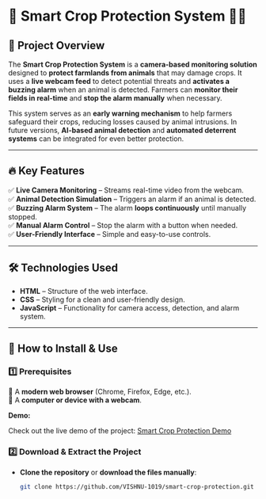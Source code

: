 # 🚜 Smart Crop Protection System 🦊🚨  

## 🌱 Project Overview  
The **Smart Crop Protection System** is a **camera-based monitoring solution** designed to **protect farmlands from animals** that may damage crops. It uses a **live webcam feed** to detect potential threats and **activates a buzzing alarm** when an animal is detected. Farmers can **monitor their fields in real-time** and **stop the alarm manually** when necessary.  

This system serves as an **early warning mechanism** to help farmers safeguard their crops, reducing losses caused by animal intrusions. In future versions, **AI-based animal detection** and **automated deterrent systems** can be integrated for even better protection.  

---

## 🔥 Key Features  
✅ **Live Camera Monitoring** – Streams real-time video from the webcam.  
✅ **Animal Detection Simulation** – Triggers an alarm if an animal is detected.  
✅ **Buzzing Alarm System** – The alarm **loops continuously** until manually stopped.  
✅ **Manual Alarm Control** – Stop the alarm with a button when needed.  
✅ **User-Friendly Interface** – Simple and easy-to-use controls.  

---

## 🛠️ Technologies Used  
- **HTML** – Structure of the web interface.  
- **CSS** – Styling for a clean and user-friendly design.  
- **JavaScript** – Functionality for camera access, detection, and alarm system.  

---

## 🚀 How to Install & Use  
### 1️⃣ Prerequisites  
📌 A **modern web browser** (Chrome, Firefox, Edge, etc.).  
📌 A **computer or device with a webcam**.  

**Demo:**

Check out the live demo of the project: [Smart Crop Protection Demo](https://VISHNU-1019.github.io/smart-crop-protection/
)


### 2️⃣ Download & Extract the Project  
- **Clone the repository** or **download the files manually**:  
  ```sh
  git clone https://github.com/VISHNU-1019/smart-crop-protection.git
